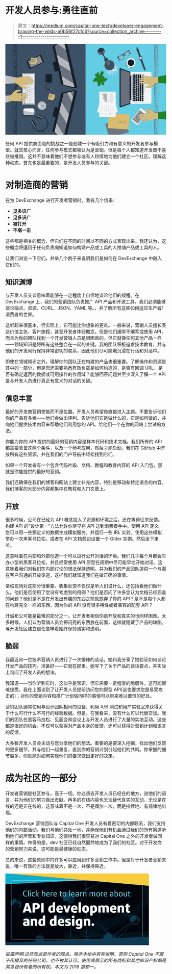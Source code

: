 # 开发人员参与:勇往直前

> 原文：<https://medium.com/capital-one-tech/developer-engagement-braving-the-wilds-a0b56f27cfc6?source=collection_archive---------1----------------------->

![](img/efa15b5f5f051d354fd3ef764a1611dd.png)

任何 API 提供商面临的挑战之一是创建一个有吸引力和有意义的开发者参与模型。就其核心而言，任何参与模式都被认为是营销。但是每个人都知道开发商不喜欢被推销。这并不意味着他们不想参与或有人热情地为他们建立一个社区。理解这种动态，首先也是最重要的，是开发人员参与的关键。

# 对制造商的营销

在为 DevExchange 进行开发者营销时，我有几个信条:

*   **见多识广**
*   **见多识广**
*   **被打开**
*   **不堪一击**

这些都是相关的概念，但它们在不同的时间以不同的方式表现出来。我还认为，这些概念将适用于任何负责向知道如何构建产品或工具的人推销产品或工具的人。

让我们浏览一下它们，并举几个例子来说明我们是如何在 DevExchange 中融入它们的。

## 知识渊博

与开发人员交谈意味着能够在一定程度上自信地谈论他们的规程。在 DevExchange 上，我们的营销团队负责推广 API 产品和开源工具。我们必须能够谈论端点、资源、CURL、JSON、YAML 等。，并了解所有这些如何适应生产者/消费者的世界。

这听起来很基本，但实际上，它可能比你想象的更难。一般来说，营销人员擅长表达价值主张、客户旅程，甚至开发者体验概念。但是他们通常不编写或使用 API，而且为你的团队找到一个开发营销人员是很困难的。但它就像任何其他产品一样——领域知识是将所有这些整合在一起的关键。我的团队积极追求技术教育，并与他们的开发同行保持非常密切的联系，因此他们尽可能地沉浸在行话和对话中。

即使在领域知识之外，理解你的团队正在构建的产品也很重要。了解操作和资源是其中的一部分，但是您还需要熟悉有效负载是如何构造的，是否有回调 URL，是否有确定返回的数据或可用操作的作用域？能够回答问题并至少深入了解一个 API 是与开发人员进行真正有意义的对话的关键。

## 信息丰富

最好的开发商营销使能而不是位置。开发人员希望你直接进入主题。不要告诉他们你的产品有多棒——他们会做出评判。告诉他们它是做什么的，它是如何做的，并向他们提供技术内容来帮助他们利用您的 API。给他们一个在你的网站上尝试的方法。

你能为你的 API 提供的最好的营销内容是样本代码和技术文档。我们所有的 API 都需要具备这两个条件，以及一个参考应用，然后才能启动。我们在 GitHub 中开放所有这些资源，并在我们的门户导航中轻松找到它们。

如果一个开发者有一个包含代码片段、文档、教程和教育内容的 API 入门包，那就是你能提供的最好的营销。

我们还确保在我们的博客和网站上建立补充内容，特别是移动和特定语言的内容。我们博客的大部分内容都集中在教程和入门文章上。

## 开放

很多时候，公司在已经为 API 概念投入了资源和环境之后，还在等待征求反馈。构建 API 的“设计第一”方法允许你尽早将 API 送到消费者手中。使用 API 定义，您可以用一些预定义的数据生成模拟服务，并运行一些 IRL 实验。使用这些模拟举办一次黑客马拉松，或者在 API 文档旁边设置一个 Gitter 实例。然后坐下来听。

这意味着在内部和外部创造一个可以进行公开对话的环境。我们几乎每个月都会举办小型的黑客马拉松，并且经常使用 API 原型在周期中尽可能早地开始对话。这意味着我们对我们在内部讨论的想法保持透明，并为我们的产品团队提供一个与潜在客户沟通的开放渠道，这样我们就知道我们在做正确的事情。

亲临现场对这部分很重要。收集反馈不仅仅是听人们说什么，还包括看他们做什么。他们是否使用了您没有考虑到的用例？他们是否问了许多您认为文档已经涵盖的问题？他们是不是在开发出有趣的东西之前就放弃了你的 API？是不是每个人都在构建完全一样的东西，因为你的 API 没有很多特性或者兼容的配套 API？

开诚布公可能是最难的部分之一。让开发者相信你是开放和真实的也同样困难。太多时候，人们认为营销人员会把闪亮的东西放在前面，这样就隐藏了产品的缺陷。与开发社区建立信任意味着始终保持诚实和透明。

## 脆弱

我最近和一位技术营销人员进行了一次很棒的谈话，她和我分享了她验证如何谈论开发产品的技巧。准备好——它就在那里。她写下了关于产品的谈话要点，并实际上询问了开发人员的想法。

我知道——当你听到它时，这似乎是常识。但它需要一定程度的脆弱性，这可能很难接受。我在上面谈到了让开发人员提前访问您的原型 API(这也要求您是易受攻击的)；对你的营销内容和推广计划做同样的事情可以带来难以置信的好处。

营销团队通常使用与设计团队相同的设备，利用 A/B 测试和用户实验室来获得关于什么可行什么不可行的经验数据。但是，在我看来，没有什么可以代替交谈。我们的团队在黑客马拉松、见面会和会议上与开发人员进行了大量的实地互动。这些都是很好的机会，不仅可以获得对产品本身的反馈，还可以获得对营销计划和语言的反馈。

大多数开发人员会主动与您分享他们的想法。重要的是要深入挖掘，找出他们反馈的更多细节，并与他们一起重复，直到你的营销计划引起他们的共鸣。你掌握的细节越多，你就能对如何实现他们的要求做出更好的决定。

# 成为社区的一部分

开发者营销是社区参与，高于一切。你必须去开发人员已经在的地方，说他们的语言，并为他们的努力做出贡献。再多的在线内容也无法替代真实的互动，无论是在线的还是非在线的，这意味着不是一次，不是偶尔一次，而是持续地、有规律地出现。

DevExchange 营销团队与 Capital One 开发人员有着密切的内部联系，我们支持他们的内部活动，我们与他们共处一地，并确保他们有机会通过我们的所有渠道听到他们的声音和专业知识。这使得我们很容易对 Capital One 之外的开发者做同样的事情。神奇的是，dev 社区已经自然而然地成为了我们的社区。对于开发商的营销努力来说，这可能是最健康的动态。

总的来说，这些原则中的许多可以应用到许多营销工作中。但是对于开发者营销来说，唯一有效的方法就是放大，靠近，并保持靠近。

[![](img/c6c5bb1f3967049ba012aebf5757e08d.png)](https://medium.com/capital-one-tech/api/home)

*披露声明:这些观点是作者的观点。除非本帖中另有说明，否则 Capital One 不属于所提及的任何公司，也不被其认可。使用或展示的所有商标和其他知识产权都是其各自所有者的所有权。本文为 2018 首都一。*